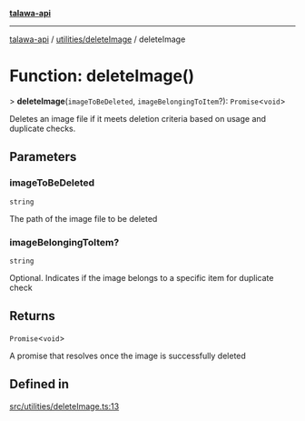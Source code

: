 [**talawa-api**](../../../README.md)

***

[talawa-api](../../../modules.md) / [utilities/deleteImage](../README.md) / deleteImage

# Function: deleteImage()

\> **deleteImage**(`imageToBeDeleted`, `imageBelongingToItem`?): `Promise`\<`void`\>

Deletes an image file if it meets deletion criteria based on usage and duplicate checks.

## Parameters

### imageToBeDeleted

`string`

The path of the image file to be deleted

### imageBelongingToItem?

`string`

Optional. Indicates if the image belongs to a specific item for duplicate check

## Returns

`Promise`\<`void`\>

A promise that resolves once the image is successfully deleted

## Defined in

[src/utilities/deleteImage.ts:13](https://github.com/PalisadoesFoundation/talawa-api/blob/4b5c74fd36bcfc2e36f3a06b67d517e865c188be/src/utilities/deleteImage.ts#L13)
